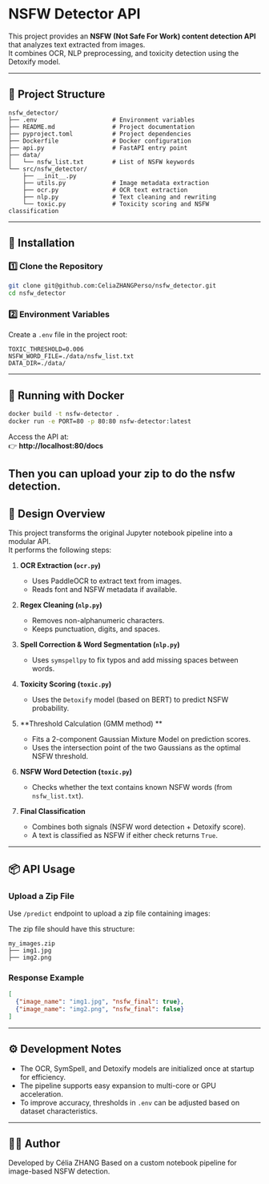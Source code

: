 # NSFW Detector API

This project provides an **NSFW (Not Safe For Work) content detection API** that analyzes text extracted from images.  
It combines OCR, NLP preprocessing, and toxicity detection using the Detoxify model.

---

## 🧩 Project Structure

```
nsfw_detector/
├── .env                     # Environment variables
├── README.md                # Project documentation
├── pyproject.toml           # Project dependencies
├── Dockerfile               # Docker configuration
├── api.py                   # FastAPI entry point
├── data/       
│   └── nsfw_list.txt        # List of NSFW keywords
└── src/nsfw_detector/
    ├── __init__.py
    ├── utils.py             # Image metadata extraction
    ├── ocr.py               # OCR text extraction
    ├── nlp.py               # Text cleaning and rewriting
    └── toxic.py             # Toxicity scoring and NSFW classification
```

---

## 🚀 Installation

### 1️⃣ Clone the Repository

```bash
git clone git@github.com:CeliaZHANGPerso/nsfw_detector.git
cd nsfw_detector
```

### 2️⃣ Environment Variables

Create a `.env` file in the project root:

```
TOXIC_THRESHOLD=0.006
NSFW_WORD_FILE=./data/nsfw_list.txt
DATA_DIR=./data/
```

---

## 🐳 Running with Docker

```bash
docker build -t nsfw-detector .
docker run -e PORT=80 -p 80:80 nsfw-detector:latest
```

Access the API at:  
👉 **http://localhost:80/docs**

Then you can upload your zip to do the nsfw detection.
---

## 🧠 Design Overview

This project transforms the original Jupyter notebook pipeline into a modular API.  
It performs the following steps:

1. **OCR Extraction (`ocr.py`)**
   - Uses PaddleOCR to extract text from images.
   - Reads font and NSFW metadata if available.

2. **Regex Cleaning (`nlp.py`)**
   - Removes non-alphanumeric characters.
   - Keeps punctuation, digits, and spaces.

3. **Spell Correction & Word Segmentation (`nlp.py`)**
   - Uses `symspellpy` to fix typos and add missing spaces between words.

4. **Toxicity Scoring (`toxic.py`)**
   - Uses the `Detoxify` model (based on BERT) to predict NSFW probability.

5. **Threshold Calculation (GMM method) **
   - Fits a 2-component Gaussian Mixture Model on prediction scores.
   - Uses the intersection point of the two Gaussians as the optimal NSFW threshold.

6. **NSFW Word Detection (`toxic.py`)**
   - Checks whether the text contains known NSFW words (from `nsfw_list.txt`).

7. **Final Classification**
   - Combines both signals (NSFW word detection + Detoxify score).
   - A text is classified as NSFW if either check returns `True`.

---

## 📦 API Usage

### Upload a Zip File

Use `/predict` endpoint to upload a zip file containing images:

The zip file should have this structure:

```
my_images.zip
├── img1.jpg
├── img2.png
```

### Response Example

```json
[
  {"image_name": "img1.jpg", "nsfw_final": true},
  {"image_name": "img2.png", "nsfw_final": false}
]
```

---

## ⚙️ Development Notes

- The OCR, SymSpell, and Detoxify models are initialized once at startup for efficiency.
- The pipeline supports easy expansion to multi-core or GPU acceleration.
- To improve accuracy, thresholds in `.env` can be adjusted based on dataset characteristics.

---

## 🧑‍💻 Author

Developed by Célia ZHANG
Based on a custom notebook pipeline for image-based NSFW detection.